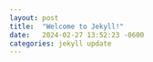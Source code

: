 ```yaml
---
layout: post
title:  "Welcome to Jekyll!"
date:   2024-02-27 13:52:23 -0600
categories: jekyll update
---
```



